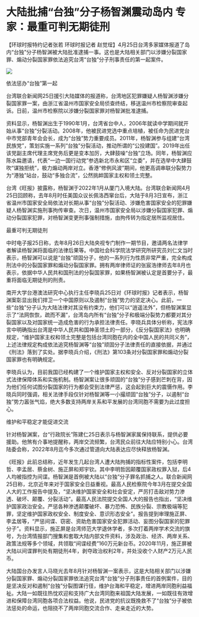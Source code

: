 # 大陆批捕“台独”分子杨智渊震动岛内 专家：最重可判无期徒刑

【环球时报特约记者张若 环球时报记者
赵觉珵】4月25日台湾多家媒体报道了岛内“台独”分子杨智渊被大陆批准逮捕一事。这也是大陆相关部门以涉嫌分裂国家罪、煽动分裂国家罪依法追究台湾“台独”分子刑事责任的第一起案件。

![](https://inews.gtimg.com/om_bt/OZB4iVJGkqd6zEDZENv_YhPdcm9DU2qK8WjVfeDebNJmMAA/1000)

依法惩办“台独”第一起

台湾联合新闻网25日援引大陆媒体的报道称，台湾地区犯罪嫌疑人杨智渊涉嫌分裂国家罪一案，由浙江省温州市国家安全局侦查终结，移送温州市检察院审查起诉。日前，温州市检察院以涉嫌分裂国家罪对杨智渊批准逮捕。

资料显示，杨智渊出生于1990年1月，台湾省台中人，2006年就读中学期间就开始从事“台独”分裂活动。2008年，他被民进党选中重点培植，被任命为民进党台中市党部青年会会长，成为“台独”势力重要成员。2011年，杨智渊参与组建“台湾民族党”，策划实施一系列“台独”分裂活动，推动所谓的“公投建国”。2019年出任该党副主席代理主席党务后更是变本加厉，大肆鼓噪“台独”立场。同年，杨智渊应陈水扁邀请，代表“一边一国行动党”参选新北市永和区“立委”，并在选举中大肆鼓吹“谋独拒统”，极力煽动两岸对立。香港“修例风波”期间，他更高调串联分裂势力为“港独”站台，鼓动“多独合流”，公然挑衅国家主权和领土完整。

台湾《旺报》披露称，杨智渊于2022年1月从厦门入境大陆。台湾联合新闻网4月25日回顾称，去年8月时任美国众议长佩洛西窜台后，大陆于8月3日宣布，浙江省温州市国家安全局依法对长期从事“台独”分裂活动、涉嫌危害国家安全的犯罪嫌疑人杨智渊实施刑事拘传审查。次日，温州市国家安全局以涉嫌分裂国家犯罪、煽动分裂国家犯罪，对杨智渊变更刑事强制措施，由拘传转为指定居所监视居住。

最重可判无期徒刑

中时电子报25日称，去年8月26日大陆央视专门制作一期节目，邀请两名法律学者解读杨智渊将面临的法律后果等。中国社会科学院法学研究所研究员刘仁文当时表示，杨智渊可以说是“台独”顽固分子，他的一系列行为性质非常严重，完全构成刑法中的分裂国家罪和煽动分裂国家罪。拥有两岸律师证的张宸浩律师去年8月也表示，依据中华人民共和国刑法的分裂国家罪，如果杨智渊被认定是首要分子，最重将面临无期徒刑的刑责。

南开大学台港澳法研究中心执行主任李晓兵25日对《环球时报》记者表示，杨智渊案彰显出我们捍卫一个中国原则以及遏制“台独”势力的坚定决心。此前，一些“台独”分子认为大陆法律对其没有约束力，他们可以“逍遥法外”，但杨智渊案显示了“法网恢恢，疏而不漏”，台湾岛内所有“台独”分子和极端分裂势力都要对其分裂国家以及对国家统一造成危害的行为承担法律责任。李晓兵具体分析称，宪法序言中明确指出台湾是中华人民共和国神圣领土的一部分，《反分裂国家法》也明确规定，“维护国家主权和领土完整是包括台湾同胞在内的全中国人民的共同义务”，上述法律规定构成依法追究杨智渊等“台独”顽固分子法律责任的直接依据，并通过《刑法》落到了实处。据李晓兵介绍，《刑法》第103条对分裂国家罪和煽动分裂国家罪也有明确规定。

李晓兵认为，目前我国已经构建了一个维护国家主权和安全、反对分裂国家的立体式法律保障体系和实施机制。杨智渊案让很多顽固的“台独”分子感到芒刺在背，因为他们任何试图分裂国家的行为都会受到法律严惩，这会起到巨大的震慑作用。李晓兵同时强调，相关法律手段仅针对杨智渊等一小撮顽固“台独”分子，以遏制“台独”势力嚣张气焰，绝大多数支持两岸关系和平发展的台湾同胞不需要为此过度担心。

维护和平稳定才能促进交流

针对杨智渊案，台“行政院长”陈建仁25日表示与杨智渊家属保持联系，提供必要援助。他煞有介事地提醒称，两岸交流频繁，台湾民众前往大陆应特别小心。台湾陆委会称，2022年8月迄今多次通过管道向大陆表达应尽快释放杨智渊。

《旺报》此前总结称，近年发生几起台湾人遭大陆拘捕的指标性案件，包括李明哲、李孟居、蔡金树、施正屏和郑宇钦。其中李明哲因颠覆国家政权罪入狱，后4人均被指控为间谍。杨智渊是首例被大陆以“台独”分子罪名抓捕之人。联合新闻网25日称，北京近年来对于国家安全日益重视。最高人民检察院今年3月在提交全国人大的工作报告中提及，“坚决维护国家安全和社会安定，严厉打击敌对势力渗透、破坏、颠覆、分裂活动”。最高人民法院提交全国人大的报告也指出，“坚决维护国家政治安全。严惩各种渗透颠覆破坏、暴力恐怖、民族分裂、宗教极端等犯罪，坚定维护国家政权安全、制度安全、意识形态安全”。报告提到审理施正屏、李孟居等，“严惩间谍、窃密、资助危害国家安全犯罪活动、妄图分裂国家的犯罪分子”。资料显示，施正屏是台湾师范大学退休学者，多次打着两岸学术交流的旗号，为台湾情报部门搜集和套取大陆内部文件资料，涉及政治、经济、两岸关系、政策法规等多个领域，共领取“间谍经费”160万元新台币。2020年11月，施正屏被大陆以间谍罪判处有期徒刑4年，剥夺政治权利2年，并处没收个人财产2万元人民币。

大陆国台办发言人马晓光去年8月针对杨智渊一案表示，这是大陆相关部门以涉嫌分裂国家罪、煽动分裂国家罪依法追究台湾“台独”分子刑事责任的首例案件，目的是坚决反对和遏制“台独”分裂图谋行径，维护台海和平稳定，增进两岸同胞利益福祉。大陆一如既往热忱欢迎和支持广大台湾同胞来祖国大陆发展，一如既往有效增进和保障台湾同胞各项合法权益。他说，民进党的抗议既挽救不了“台独”分子被依法惩处的命运，也阻挠不了两岸同胞交流合作、走亲走近的大势。

